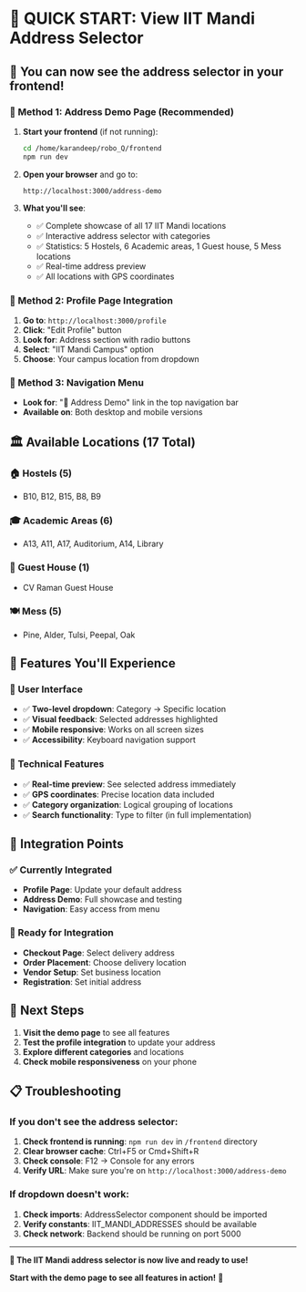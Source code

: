 # 🚀 **QUICK START: View IIT Mandi Address Selector**

## 🎯 **You can now see the address selector in your frontend!**

### **📍 Method 1: Address Demo Page (Recommended)**
1. **Start your frontend** (if not running):
   ```bash
   cd /home/karandeep/robo_Q/frontend
   npm run dev
   ```

2. **Open your browser** and go to:
   ```
   http://localhost:3000/address-demo
   ```

3. **What you'll see**:
   - ✅ Complete showcase of all 17 IIT Mandi locations
   - ✅ Interactive address selector with categories
   - ✅ Statistics: 5 Hostels, 6 Academic areas, 1 Guest house, 5 Mess locations
   - ✅ Real-time address preview
   - ✅ All locations with GPS coordinates

### **👤 Method 2: Profile Page Integration**
1. **Go to**: `http://localhost:3000/profile`
2. **Click**: "Edit Profile" button
3. **Look for**: Address section with radio buttons
4. **Select**: "IIT Mandi Campus" option
5. **Choose**: Your campus location from dropdown

### **🧭 Method 3: Navigation Menu**
- **Look for**: "📍 Address Demo" link in the top navigation bar
- **Available on**: Both desktop and mobile versions

## 🏛️ **Available Locations (17 Total)**

### **🏠 Hostels (5)**
- B10, B12, B15, B8, B9

### **🎓 Academic Areas (6)**
- A13, A11, A17, Auditorium, A14, Library

### **🏨 Guest House (1)**
- CV Raman Guest House

### **🍽️ Mess (5)**
- Pine, Alder, Tulsi, Peepal, Oak

## 🎯 **Features You'll Experience**

### **📱 User Interface**
- ✅ **Two-level dropdown**: Category → Specific location
- ✅ **Visual feedback**: Selected addresses highlighted
- ✅ **Mobile responsive**: Works on all screen sizes
- ✅ **Accessibility**: Keyboard navigation support

### **🔧 Technical Features**
- ✅ **Real-time preview**: See selected address immediately
- ✅ **GPS coordinates**: Precise location data included
- ✅ **Category organization**: Logical grouping of locations
- ✅ **Search functionality**: Type to filter (in full implementation)

## 🚀 **Integration Points**

### **✅ Currently Integrated**
- **Profile Page**: Update your default address
- **Address Demo**: Full showcase and testing
- **Navigation**: Easy access from menu

### **🔄 Ready for Integration**
- **Checkout Page**: Select delivery address
- **Order Placement**: Choose delivery location
- **Vendor Setup**: Set business location
- **Registration**: Set initial address

## 🎉 **Next Steps**

1. **Visit the demo page** to see all features
2. **Test the profile integration** to update your address
3. **Explore different categories** and locations
4. **Check mobile responsiveness** on your phone

## 📋 **Troubleshooting**

### **If you don't see the address selector:**
1. **Check frontend is running**: `npm run dev` in `/frontend` directory
2. **Clear browser cache**: Ctrl+F5 or Cmd+Shift+R
3. **Check console**: F12 → Console for any errors
4. **Verify URL**: Make sure you're on `http://localhost:3000/address-demo`

### **If dropdown doesn't work:**
1. **Check imports**: AddressSelector component should be imported
2. **Verify constants**: IIT_MANDI_ADDRESSES should be available
3. **Check network**: Backend should be running on port 5000

---

**🎯 The IIT Mandi address selector is now live and ready to use!**

**Start with the demo page to see all features in action!** 🚀
